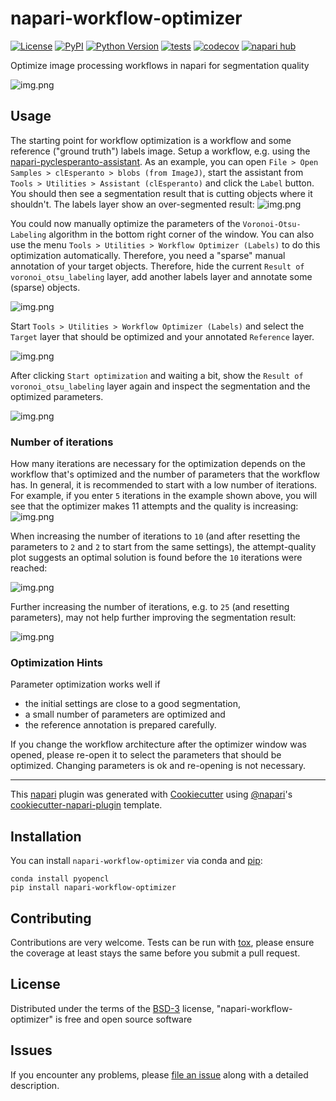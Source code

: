 # napari-workflow-optimizer

[![License](https://img.shields.io/pypi/l/napari-workflow-optimizer.svg?color=green)](https://github.com/haesleinhuepf/napari-workflow-optimizer/raw/main/LICENSE)
[![PyPI](https://img.shields.io/pypi/v/napari-workflow-optimizer.svg?color=green)](https://pypi.org/project/napari-workflow-optimizer)
[![Python Version](https://img.shields.io/pypi/pyversions/napari-workflow-optimizer.svg?color=green)](https://python.org)
[![tests](https://github.com/haesleinhuepf/napari-workflow-optimizer/workflows/tests/badge.svg)](https://github.com/haesleinhuepf/napari-workflow-optimizer/actions)
[![codecov](https://codecov.io/gh/haesleinhuepf/napari-workflow-optimizer/branch/main/graph/badge.svg)](https://codecov.io/gh/haesleinhuepf/napari-workflow-optimizer)
[![napari hub](https://img.shields.io/endpoint?url=https://api.napari-hub.org/shields/napari-workflow-optimizer)](https://napari-hub.org/plugins/napari-workflow-optimizer)

Optimize image processing workflows in napari for segmentation quality

![img.png](docs/screenshot1.png)

## Usage

The starting point for workflow optimization is a workflow and some reference ("ground truth") labels image. 
Setup a workflow, e.g. using the [napari-pyclesperanto-assistant](https://www.napari-hub.org/plugins/napari-pyclesperanto-assistant).
As an example, you can open `File > Open Samples > clEsperanto > blobs (from ImageJ)`, 
start the assistant from `Tools > Utilities > Assistant (clEsperanto)` and click the `Label` button. 
You should then see a segmentation result that is cutting objects where it shouldn't. 
The labels layer show an over-segmented result:
![img.png](docs/over_segmentation.png)

You could now manually optimize the parameters of the `Voronoi-Otsu-Labeling` algorithm in the bottom right 
corner of the window. You can also use the menu `Tools > Utilities > Workflow Optimizer (Labels)` to do this optimization automatically.
Therefore, you need a "sparse" manual annotation of your target objects. 
Therefore, hide the current `Result of voronoi_otsu_labeling` layer, add another labels layer and annotate some (sparse) objects.

![img.png](docs/sparse_manual_annotation.png)

Start `Tools > Utilities > Workflow Optimizer (Labels)` and select the `Target` layer that should be optimized and your annotated `Reference` layer.

![img.png](docs/configure_workflow_optimizer.png)

After clicking `Start optimization` and waiting a bit, show the `Result of voronoi_otsu_labeling` layer again and inspect the segmentation and the optimized parameters.

![img.png](docs/optimized.png)

### Number of iterations

How many iterations are necessary for the optimization depends on the workflow that's optimized and the number of parameters that the workflow has.
In general, it is recommended to start with a low number of iterations. 
For example, if you enter `5` iterations in the example shown above, you will see that the optimizer makes 11 attempts and
the quality is increasing:
![img.png](docs/iterations_5.png)

When increasing the number of iterations to `10` (and after resetting the parameters to `2` and `2` to start from the same settings), 
the attempt-quality plot suggests an optimal solution is found before the `10` iterations were reached:

![img.png](docs/iterations_10.png)

Further increasing the number of iterations, e.g. to `25` (and resetting parameters), may not help further improving the segmentation result:

![img.png](docs/iterations_25.png)

### Optimization Hints

Parameter optimization works well if
* the initial settings are close to a good segmentation,
* a small number of parameters are optimized and
* the reference annotation is prepared carefully.

If you change the workflow architecture after the optimizer window was opened, please re-open it
to select the parameters that should be optimized. Changing parameters is ok and re-opening is not necessary.

----------------------------------

This [napari] plugin was generated with [Cookiecutter] using [@napari]'s [cookiecutter-napari-plugin] template.

## Installation

You can install `napari-workflow-optimizer` via conda and [pip]:

    conda install pyopencl
    pip install napari-workflow-optimizer

## Contributing

Contributions are very welcome. Tests can be run with [tox], please ensure
the coverage at least stays the same before you submit a pull request.

## License

Distributed under the terms of the [BSD-3] license,
"napari-workflow-optimizer" is free and open source software

## Issues

If you encounter any problems, please [file an issue] along with a detailed description.

[napari]: https://github.com/napari/napari
[Cookiecutter]: https://github.com/audreyr/cookiecutter
[@napari]: https://github.com/napari
[MIT]: http://opensource.org/licenses/MIT
[BSD-3]: http://opensource.org/licenses/BSD-3-Clause
[GNU GPL v3.0]: http://www.gnu.org/licenses/gpl-3.0.txt
[GNU LGPL v3.0]: http://www.gnu.org/licenses/lgpl-3.0.txt
[Apache Software License 2.0]: http://www.apache.org/licenses/LICENSE-2.0
[Mozilla Public License 2.0]: https://www.mozilla.org/media/MPL/2.0/index.txt
[cookiecutter-napari-plugin]: https://github.com/napari/cookiecutter-napari-plugin

[file an issue]: https://github.com/haesleinhuepf/napari-workflow-optimizer/issues

[napari]: https://github.com/napari/napari
[tox]: https://tox.readthedocs.io/en/latest/
[pip]: https://pypi.org/project/pip/
[PyPI]: https://pypi.org/
